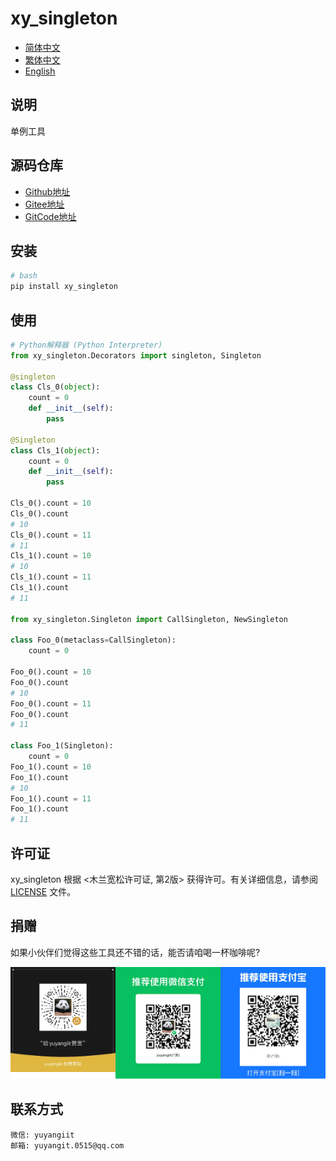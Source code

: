 <!--
 * @Author: yuyangit yuyangit.0515@qq.com
 * @Date: 2024-10-18 14:44:44
 * @LastEditors: yuyangit yuyangit.0515@qq.com
 * @LastEditTime: 2024-10-18 19:24:34
 * @FilePath: /xy_singleton/README.md
 * @Description: 这是默认设置,请设置`customMade`, 打开koroFileHeader查看配置 进行设置: https://github.com/OBKoro1/koro1FileHeader/wiki/%E9%85%8D%E7%BD%AE
-->
# xy_singleton

- [简体中文](readme/README_zh_CN.md)
- [繁体中文](readme/README_zh_TW.md)
- [English](readme/README_en.md)

## 说明
单例工具

## 源码仓库

- <a href="https://github.com/xy-base/xy_singleton.git" target="_blank">Github地址</a>  
- <a href="https://gitee.com/xy-opensource/xy_singleton.git" target="_blank">Gitee地址</a>  
- <a href="https://gitcode.com/xy-opensource/xy_singleton.git" target="_blank">GitCode地址</a>  

## 安装

```bash
# bash
pip install xy_singleton
```

## 使用

```python
# Python解释器 (Python Interpreter)
from xy_singleton.Decorators import singleton, Singleton

@singleton
class Cls_0(object):
    count = 0
    def __init__(self):
        pass

@Singleton
class Cls_1(object):
    count = 0
    def __init__(self):
        pass

Cls_0().count = 10
Cls_0().count
# 10
Cls_0().count = 11
# 11
Cls_1().count = 10
# 10
Cls_1().count = 11
Cls_1().count
# 11

from xy_singleton.Singleton import CallSingleton, NewSingleton

class Foo_0(metaclass=CallSingleton):
    count = 0

Foo_0().count = 10
Foo_0().count
# 10
Foo_0().count = 11
Foo_0().count
# 11

class Foo_1(Singleton):
    count = 0
Foo_1().count = 10
Foo_1().count
# 10
Foo_1().count = 11
Foo_1().count
# 11

```

## 许可证
xy_singleton 根据 <木兰宽松许可证, 第2版> 获得许可。有关详细信息，请参阅 [LICENSE](LICENSE) 文件。

## 捐赠

如果小伙伴们觉得这些工具还不错的话，能否请咱喝一杯咖啡呢?  

![Pay-Total](./readme/Pay-Total.png)


## 联系方式

```
微信: yuyangiit
邮箱: yuyangit.0515@qq.com
```
